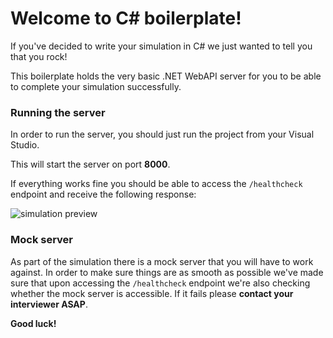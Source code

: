 # Welcome to C# boilerplate!

If you've decided to write your simulation in C# we just wanted to tell you that you rock!

This boilerplate holds the very basic .NET WebAPI server for you to be able to complete your simulation successfully.

### Running the server

In order to run the server, you should just run the project from your Visual Studio.

This will start the server on port **8000**.

If everything works fine you should be able to access the `/healthcheck` endpoint and receive the following response:

![simulation preview](https://drive.google.com/file/d/1a9PkILrhkHL0m4MAFwy4LCaW5PaUk-5m/view?usp=sharing)

### Mock server

As part of the simulation there is a mock server that you will have to work against. In order to make sure things are as smooth as possible we've made sure that upon accessing the `/healthcheck` endpoint we're also checking whether the mock server is accessible. If it fails please **contact your interviewer ASAP**.

**Good luck!**
